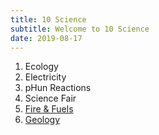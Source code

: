 ```yaml
---
title: 10 Science
subtitle: Welcome to 10 Science
date: 2019-08-17
---
```


1. Ecology
2. Electricity
3. pHun Reactions
4. Science Fair
5. [Fire & Fuels](/10scie/5-fire-and-fuels)
6. [Geology](/10scie/6-geology)